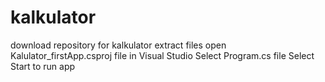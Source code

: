 # kalkulator
download repository for kalkulator
extract files
open Kalulator_firstApp.csproj file in Visual Studio
Select Program.cs file
Select Start to run app
